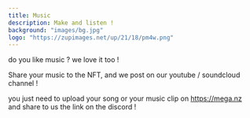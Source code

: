 ```yaml
---
title: Music
description: Make and listen !
background: "images/bg.jpg"
logo: "https://zupimages.net/up/21/18/pm4w.png"
---
```

do you like music ?
we love it too !

Share your music to the NFT, and we post on our youtube / soundcloud channel !

you just need to upload your song or your music clip on https://mega.nz and share to us the link on the discord !

